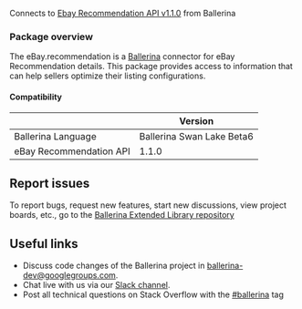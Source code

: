 Connects to [Ebay Recommendation API v1.1.0](https://developer.ebay.com) from Ballerina

### Package overview
The eBay.recommendation is a [Ballerina](https://ballerina.io/) connector for eBay Recommendation details.
This package provides access to information that can help sellers optimize their listing configurations.

#### Compatibility
|                                   | Version                       |
|-----------------------------------|-------------------------------|
| Ballerina Language                | Ballerina Swan Lake Beta6     |
| eBay Recommendation API           | 1.1.0                         |

## Report issues
To report bugs, request new features, start new discussions, view project boards, etc., go to the [Ballerina Extended Library repository](https://github.com/ballerina-platform/ballerina-extended-library)

## Useful links
- Discuss code changes of the Ballerina project in [ballerina-dev@googlegroups.com](mailto:ballerina-dev@googlegroups.com).
- Chat live with us via our [Slack channel](https://ballerina.io/community/slack/).
- Post all technical questions on Stack Overflow with the [#ballerina](https://stackoverflow.com/questions/tagged/ballerina) tag

